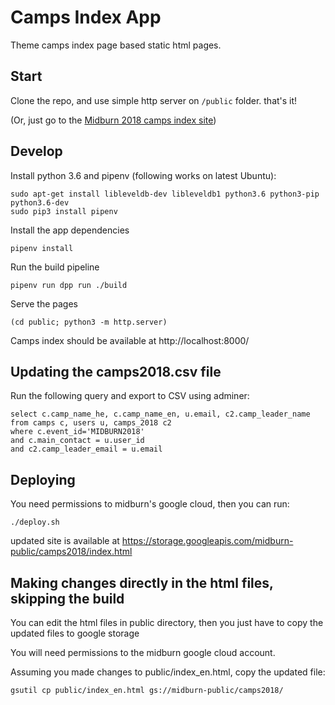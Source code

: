 # Camps Index App

Theme camps index page based static html pages.


## Start

Clone the repo, and use simple http server on `/public` folder. that's it!

(Or, just go to the [Midburn 2018 camps index site](https://storage.googleapis.com/midburn-public/camps2018/index.html))


## Develop

Install python 3.6 and pipenv (following works on latest Ubuntu):

```
sudo apt-get install libleveldb-dev libleveldb1 python3.6 python3-pip python3.6-dev
sudo pip3 install pipenv
```

Install the app dependencies

```
pipenv install
```

Run the build pipeline

```
pipenv run dpp run ./build
```

Serve the pages

```
(cd public; python3 -m http.server)
```

Camps index should be available at http://localhost:8000/


## Updating the camps2018.csv file

Run the following query and export to CSV using adminer:

```
select c.camp_name_he, c.camp_name_en, u.email, c2.camp_leader_name
from camps c, users u, camps_2018 c2
where c.event_id='MIDBURN2018'
and c.main_contact = u.user_id
and c2.camp_leader_email = u.email
```


## Deploying

You need permissions to midburn's google cloud, then you can run:

`./deploy.sh`

updated site is available at https://storage.googleapis.com/midburn-public/camps2018/index.html


## Making changes directly in the html files, skipping the build

You can edit the html files in public directory, then you just have to copy the updated files to google storage

You will need permissions to the midburn google cloud account.

Assuming you made changes to public/index_en.html, copy the updated file:

```
gsutil cp public/index_en.html gs://midburn-public/camps2018/
```
